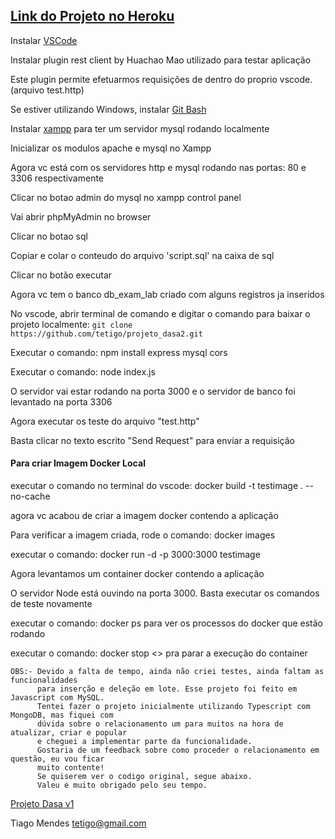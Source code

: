 ## [Link do Projeto no Heroku](https://dasa-project.herokuapp.com/ "Link do Projeto")



Instalar [VSCode](https://code.visualstudio.com/download)


Instalar plugin rest client by Huachao Mao utilizado para testar aplicação


Este plugin permite efetuarmos requisições de dentro do proprio vscode. (arquivo test.http)



Se estiver utilizando Windows, instalar [Git Bash](https://gitforwindows.org/)



Instalar [xampp](https://www.apachefriends.org/pt_br/index.html) para ter um servidor mysql rodando localmente


Inicializar os modulos apache e mysql no Xampp


Agora vc está com os servidores http e mysql rodando nas portas: 80 e 3306 respectivamente


Clicar no botao admin do mysql no xampp control panel


Vai abrir phpMyAdmin no browser


Clicar no botao sql


Copiar e colar o conteudo do arquivo 'script.sql' na caixa de sql


Clicar no botão executar


Agora vc tem o banco db_exam_lab criado com alguns registros ja inseridos


No vscode, abrir terminal de comando e digitar o comando para baixar o projeto localmente:
```git clone https://github.com/tetigo/projeto_dasa2.git```


Executar o comando: npm install express mysql cors


Executar o comando: node index.js


O servidor vai estar rodando na porta 3000 e o servidor de banco foi levantado na porta 3306


Agora executar os teste do arquivo "test.http"


Basta clicar no texto escrito "Send Request" para enviar a requisição


#### Para criar Imagem Docker Local

executar o comando no terminal do vscode: docker build -t testimage . --no-cache


agora vc acabou de criar a imagem docker contendo a aplicação


Para verificar a imagem criada, rode o comando: docker images


executar o comando: docker run -d -p 3000:3000 testimage


Agora levantamos um container docker contendo a aplicação


O servidor Node está ouvindo na porta 3000. Basta executar os comandos de teste novamente 


executar o comando: docker ps para ver os processos do docker que estão rodando


executar o comando: docker stop <<container id>> pra parar a execução do container


```
OBS:- Devido a falta de tempo, ainda não criei testes, ainda faltam as funcionalidades
      para inserção e deleção em lote. Esse projeto foi feito em Javascript com MySQL.
      Tentei fazer o projeto inicialmente utilizando Typescript com MongoDB, mas fiquei com 
      dúvida sobre o relacionamento um para muitos na hora de atualizar, criar e popular 
      e cheguei a implementar parte da funcionalidade.
      Gostaria de um feedback sobre como proceder o relacionamento em questão, eu vou ficar
      muito contente!
      Se quiserem ver o codigo original, segue abaixo.
      Valeu e muito obrigado pelo seu tempo.
```
[Projeto Dasa v1](https://github.com/tetigo/projeto_dasa)



Tiago Mendes tetigo@gmail.com
